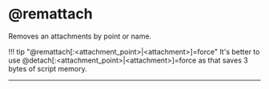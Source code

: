 # @remattach

Removes an attachments by point or name.

!!! tip "@remattach[:&lt;attachment_point&gt;|&lt;attachment&gt;]=force"
    It's better to use @detach[:&lt;attachment_point&gt;|&lt;attachment&gt;]=force as that saves 3 bytes of script memory.

---
